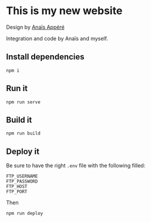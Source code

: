 # This is my new website

Design by [Anaïs Appéré](http://anaisag.fr/)

Integration and code by Anaïs and myself.

## Install dependencies

`npm i`

## Run it

`npm run serve`

## Build it

`npm run build`

## Deploy it

Be sure to have the right `.env` file with the following filled:

```
FTP_USERNAME
FTP_PASSWORD
FTP_HOST
FTP_PORT
```

Then

`npm run deploy`
